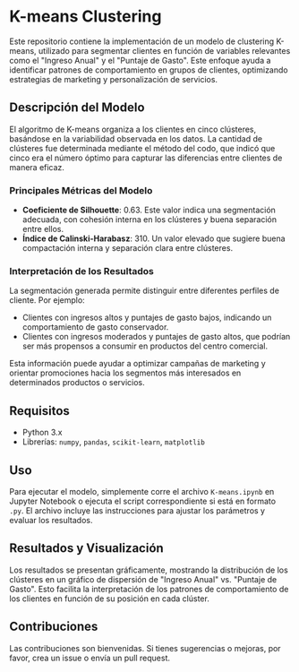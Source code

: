 # K-means Clustering

Este repositorio contiene la implementación de un modelo de clustering K-means, utilizado para segmentar clientes en función de variables relevantes como el "Ingreso Anual" y el "Puntaje de Gasto". Este enfoque ayuda a identificar patrones de comportamiento en grupos de clientes, optimizando estrategias de marketing y personalización de servicios.

## Descripción del Modelo

El algoritmo de K-means organiza a los clientes en cinco clústeres, basándose en la variabilidad observada en los datos. La cantidad de clústeres fue determinada mediante el método del codo, que indicó que cinco era el número óptimo para capturar las diferencias entre clientes de manera eficaz.

### Principales Métricas del Modelo

- **Coeficiente de Silhouette**: 0.63. Este valor indica una segmentación adecuada, con cohesión interna en los clústeres y buena separación entre ellos.
- **Índice de Calinski-Harabasz**: 310. Un valor elevado que sugiere buena compactación interna y separación clara entre clústeres.

### Interpretación de los Resultados

La segmentación generada permite distinguir entre diferentes perfiles de cliente. Por ejemplo:
- Clientes con ingresos altos y puntajes de gasto bajos, indicando un comportamiento de gasto conservador.
- Clientes con ingresos moderados y puntajes de gasto altos, que podrían ser más propensos a consumir en productos del centro comercial.

Esta información puede ayudar a optimizar campañas de marketing y orientar promociones hacia los segmentos más interesados en determinados productos o servicios.

## Requisitos

- Python 3.x
- Librerías: `numpy`, `pandas`, `scikit-learn`, `matplotlib`

## Uso

Para ejecutar el modelo, simplemente corre el archivo `K-means.ipynb` en Jupyter Notebook o ejecuta el script correspondiente si está en formato `.py`. El archivo incluye las instrucciones para ajustar los parámetros y evaluar los resultados.

## Resultados y Visualización

Los resultados se presentan gráficamente, mostrando la distribución de los clústeres en un gráfico de dispersión de "Ingreso Anual" vs. "Puntaje de Gasto". Esto facilita la interpretación de los patrones de comportamiento de los clientes en función de su posición en cada clúster.

## Contribuciones

Las contribuciones son bienvenidas. Si tienes sugerencias o mejoras, por favor, crea un issue o envía un pull request.

